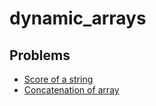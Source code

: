 # dynamic_arrays

## Problems

- [Score of a string](./001_score_of_a_string)
- [Concatenation of array](./002_concatenation_of_array)
